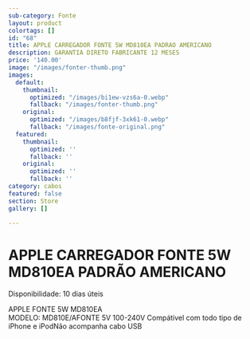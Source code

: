 ```yaml
---
sub-category: Fonte
layout: product
colortags: []
id: "68"
title: APPLE CARREGADOR FONTE 5W MD810EA PADRAO AMERICANO
description: GARANTIA DIRETO FABRICANTE 12 MESES
price: '140.00'
image: "/images/fonter-thumb.png"
images:
  default:
    thumbnail:
      optimized: "/images/bi1ew-vzs6a-0.webp"
      fallback: "/images/fonter-thumb.png"
    original:
      optimized: "/images/b8fjf-3xk61-0.webp"
      fallback: "/images/fonte-original.png"
  featured:
    thumbnail:
      optimized: ''
      fallback: ''
    original:
      optimized: ''
      fallback: ''
category: cabos
featured: false
section: Store
gallery: []

---
```

# APPLE CARREGADOR FONTE 5W MD810EA PADRÃO AMERICANO

Disponibilidade: 10 dias úteis

APPLE FONTE 5W MD810EA  
MODELO: MD810E/AFONTE 5V 100-240V Compátivel com todo tipo de iPhone e iPodNão acompanha cabo USB